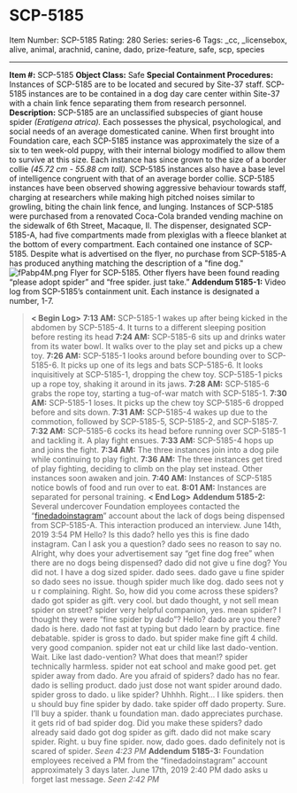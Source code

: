 # SCP-5185
Item Number: SCP-5185
Rating: 280
Series: series-6
Tags: _cc, _licensebox, alive, animal, arachnid, canine, dado, prize-feature, safe, scp, species

---

**Item #:** SCP-5185
**Object Class:** Safe
**Special Containment Procedures:** Instances of SCP-5185 are to be located and secured by Site-37 staff. SCP-5185 instances are to be contained in a dog day care center within Site-37 with a chain link fence separating them from research personnel.
**Description:** SCP-5185 are an unclassified subspecies of giant house spider _(Eratigena atrica)._ Each possesses the physical, psychological, and social needs of an average domesticated canine. When first brought into Foundation care, each SCP-5185 instance was approximately the size of a six to ten week-old puppy, with their internal biology modified to allow them to survive at this size. Each instance has since grown to the size of a border collie _(45.72 cm - 55.88 cm tall)._ SCP-5185 instances also have a base level of intelligence congruent with that of an average border collie.
SCP-5185 instances have been observed showing aggressive behaviour towards staff, charging at researchers while making high pitched noises similar to growling, biting the chain link fence, and lunging.
Instances of SCP-5185 were purchased from a renovated Coca-Cola branded vending machine on the sidewalk of 6th Street, Macaque, Il. The dispenser, designated SCP-5185-A, had five compartments made from plexiglas with a fleece blanket at the bottom of every compartment. Each contained one instance of SCP-5185. Despite what is advertised on the flyer, no purchase from SCP-5185-A has produced anything matching the description of a "fine dog."
![fPabp4M.png](https://i.imgur.com/fPabp4M.png)
Flyer for SCP-5185. Other flyers have been found reading “please adopt spider” and “free spider. just take.”
**Addendum 5185-1:**
Video log from SCP-5185’s containment unit. Each instance is designated a number, 1-7.
> **< Begin Log>**
> **7:13 AM:** SCP-5185-1 wakes up after being kicked in the abdomen by SCP-5185-4. It turns to a different sleeping position before resting its head
> **7:24 AM:** SCP-5185-6 sits up and drinks water from its water bowl. It walks over to the play set and picks up a chew toy.
> **7:26 AM:** SCP-5185-1 looks around before bounding over to SCP-5185-6. It picks up one of its legs and bats SCP-5185-6. It looks inquisitively at SCP-5185-1, dropping the chew toy. SCP-5185-1 picks up a rope toy, shaking it around in its jaws.
> **7:28 AM:** SCP-5185-6 grabs the rope toy, starting a tug-of-war match with SCP-5185-1.
> **7:30 AM:** SCP-5185-1 loses. It picks up the chew toy SCP-5185-6 dropped before and sits down.
> **7:31 AM:** SCP-5185-4 wakes up due to the commotion, followed by SCP-5185-5, SCP-5185-2, and SCP-5185-7.
> **7:32 AM:** SCP-5185-6 cocks its head before running over SCP-5185-1 and tackling it. A play fight ensues.
> **7:33 AM:** SCP-5185-4 hops up and joins the fight.
> **7:34 AM:** The three instances join into a dog pile while continuing to play fight.
> **7:36 AM:** The three instances get tired of play fighting, deciding to climb on the play set instead. Other instances soon awaken and join.
> **7:40 AM:** Instances of SCP-5185 notice bowls of food and run over to eat.
> **8:01 AM:** Instances are separated for personal training.
> **< End Log>**
**Addendum 5185-2:**
Several undercover Foundation employees contacted the “[finedadoinstagram](https://scp-wiki.wikidot.com/dado-hub)” account about the lack of dogs being dispensed from SCP-5185-A. This interaction produced an interview.
June 14th, 2019
3:54 PM
Hello? Is this dado?
hello yes this is fine dado instagram.
Can I ask you a question?
dado sees no reason to say no.
Alright, why does your advertisement say “get fine dog free” when there are no dogs being dispensed?
dado did not give u fine dog?
You did not. I have a dog sized spider.
dado sees. dado gave u fine spider so dado sees no issue.
though spider much like dog. dado sees not y u r complaining.
Right.
So, how did you come across these spiders?
dado got spider as gift. very cool. but dado thought, y not sell mean spider on street? spider very helpful companion, yes.
mean spider? I thought they were “fine spider by dado”?
Hello? dado are you there?
dado is here. dado not fast at typing but dado learn by practice.
fine debatable. spider is gross to dado. but spider make fine gift 4 child. very good companion.
spider not eat ur child like last dado-vention.
Wait. Like last dado-vention? What does that mean!?
spider technically harmless. spider not eat school and make good pet. get spider away from dado.
Are you afraid of spiders?
dado has no fear. dado is selling product. dado just dose not want spider around dado. spider gross to dado.
u like spider?
Uhhhh. Right…
I like spiders.
then u should buy fine spider by dado. take spider off dado property.
Sure. I’ll buy a spider.
thank u foundation man.
dado appreciates purchase. it gets rid of bad spider dog.
Did you make these spiders?
dado already said dado got dog spider as gift. dado did not make scary spider.
Right.
u buy fine spider. now, dado goes.
dado definitely not is scared of spider.
_Seen 4:23 PM_
**Addendum 5185-3:**
Foundation employees received a PM from the “finedadoinstagram” account approximately 3 days later.
June 17th, 2019
2:40 PM
dado asks u forget last message.
_Seen 2:42 PM_